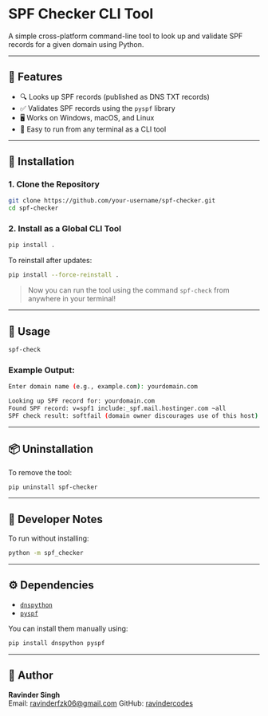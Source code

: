 # SPF Checker CLI Tool

A simple cross-platform command-line tool to look up and validate SPF records for a given domain using Python.

---

## 📌 Features

- 🔍 Looks up SPF records (published as DNS TXT records)
- ✅ Validates SPF records using the `pyspf` library
- 🖥️ Works on Windows, macOS, and Linux
- 🧪 Easy to run from any terminal as a CLI tool

---

## 🚀 Installation

### 1. Clone the Repository

```bash
git clone https://github.com/your-username/spf-checker.git
cd spf-checker
```

### 2. Install as a Global CLI Tool

```bash
pip install .
```

To reinstall after updates:

```bash
pip install --force-reinstall .
```

> Now you can run the tool using the command `spf-check` from anywhere in your terminal!

---

## 🧪 Usage

```bash
spf-check
```

### Example Output:

```bash
Enter domain name (e.g., example.com): yourdomain.com

Looking up SPF record for: yourdomain.com
Found SPF record: v=spf1 include:_spf.mail.hostinger.com ~all
SPF check result: softfail (domain owner discourages use of this host)
```

---

## 📦 Uninstallation

To remove the tool:

```bash
pip uninstall spf-checker
```

---

## 🧰 Developer Notes

To run without installing:

```bash
python -m spf_checker
```

---

## ⚙️ Dependencies

- [`dnspython`](https://pypi.org/project/dnspython/)
- [`pyspf`](https://pypi.org/project/pyspf/)

You can install them manually using:

```bash
pip install dnspython pyspf
```

---

## 🧑 Author

**Ravinder Singh**  
Email: ravinderfzk06@gmail.com
GitHub: [ravindercodes](https://github.com/ravindercodes)
